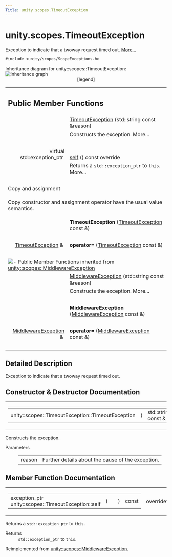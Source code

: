 ```yaml
---
Title: unity.scopes.TimeoutException
---
```


# unity.scopes.TimeoutException

<p>Exception to indicate that a twoway request timed out.  
<a href="#details">More...</a></p>
<p><code>#include &lt;unity/scopes/ScopeExceptions.h&gt;</code></p>
Inheritance diagram for unity::scopes::TimeoutException:
<img src="https://developer.ubuntu.com/static/devportal_uploaded/7bb95465-9f64-4335-acf2-cbf0f46598cc-../unity.scopes.TimeoutException/classunity_1_1scopes_1_1_timeout_exception__inherit__graph.png" border="0" usemap="#unity_1_1scopes_1_1_timeout_exception_inherit__map" alt="Inheritance graph"/>
<map name="unity_1_1scopes_1_1_timeout_exception_inherit__map" id="unity_1_1scopes_1_1_timeout_exception_inherit__map">
<area shape="rect" id="node2" href="https://developer.ubuntu.com../classunity_1_1scopes_1_1_middleware_exception.html" title="Exception to indicate that something went wrong with the middleware layer. " alt="" coords="27,80,211,121"/></map>
<center><span class="legend">[legend]</span></center>
<table class="memberdecls">
<tr class="heading"><td colspan="2"><h2 class="groupheader">
Public Member Functions</h2></td></tr>
<tr class="memitem:a76573760d4c9c8b019675302000d4f1a"><td class="memItemLeft" align="right" valign="top">&#160;</td><td class="memItemRight" valign="bottom"><a class="el" href="#a76573760d4c9c8b019675302000d4f1a">TimeoutException</a> (std::string const &amp;reason)</td></tr>
<tr class="memdesc:a76573760d4c9c8b019675302000d4f1a"><td class="mdescLeft">&#160;</td><td class="mdescRight">Constructs the exception.  More...<br /></td></tr>
<tr class="separator:a76573760d4c9c8b019675302000d4f1a"><td class="memSeparator" colspan="2">&#160;</td></tr>
<tr class="memitem:a5b6ef04ea037bacfe594028306482720"><td class="memItemLeft" align="right" valign="top">virtual std::exception_ptr&#160;</td><td class="memItemRight" valign="bottom"><a class="el" href="#a5b6ef04ea037bacfe594028306482720">self</a> () const override</td></tr>
<tr class="memdesc:a5b6ef04ea037bacfe594028306482720"><td class="mdescLeft">&#160;</td><td class="mdescRight">Returns a <code>std::exception_ptr</code> to <code>this</code>.  More...<br /></td></tr>
<tr class="separator:a5b6ef04ea037bacfe594028306482720"><td class="memSeparator" colspan="2">&#160;</td></tr>
<tr><td colspan="2">Copy and assignment</td></tr>
<tr><td colspan="2"><p>Copy constructor and assignment operator have the usual value semantics. </p>
</td></tr>
<tr class="memitem:a7a0851c85f7a733d439e535e8e1e12f4"><td class="memItemLeft" align="right" valign="top">
&#160;</td><td class="memItemRight" valign="bottom"><b>TimeoutException</b> (<a class="el" href="index.html">TimeoutException</a> const &amp;)</td></tr>
<tr class="separator:a7a0851c85f7a733d439e535e8e1e12f4"><td class="memSeparator" colspan="2">&#160;</td></tr>
<tr class="memitem:a2a7114cebfffd39c5c362f6e9043ac14"><td class="memItemLeft" align="right" valign="top">
<a class="el" href="index.html">TimeoutException</a> &amp;&#160;</td><td class="memItemRight" valign="bottom"><b>operator=</b> (<a class="el" href="index.html">TimeoutException</a> const &amp;)</td></tr>
<tr class="separator:a2a7114cebfffd39c5c362f6e9043ac14"><td class="memSeparator" colspan="2">&#160;</td></tr>
<tr class="inherit_header pub_methods_classunity_1_1scopes_1_1_middleware_exception"><td colspan="2" onclick="javascript:toggleInherit('pub_methods_classunity_1_1scopes_1_1_middleware_exception')"><img src="https://developer.ubuntu.com/static/devportal_uploaded/de2613cc-4b83-44ad-96a7-b06f6ee1c74f-../unity.scopes.TimeoutException/closed.png" alt="-"/>&#160;Public Member Functions inherited from <a class="el" href="unity.scopes.MiddlewareException.md">unity::scopes::MiddlewareException</a></td></tr>
<tr class="memitem:af6250d2e529d103d30d3ebf06689c146 inherit pub_methods_classunity_1_1scopes_1_1_middleware_exception"><td class="memItemLeft" align="right" valign="top">&#160;</td><td class="memItemRight" valign="bottom"><a class="el" href="unity.scopes.MiddlewareException.md#af6250d2e529d103d30d3ebf06689c146">MiddlewareException</a> (std::string const &amp;reason)</td></tr>
<tr class="memdesc:af6250d2e529d103d30d3ebf06689c146 inherit pub_methods_classunity_1_1scopes_1_1_middleware_exception"><td class="mdescLeft">&#160;</td><td class="mdescRight">Constructs the exception.  More...<br /></td></tr>
<tr class="separator:af6250d2e529d103d30d3ebf06689c146 inherit pub_methods_classunity_1_1scopes_1_1_middleware_exception"><td class="memSeparator" colspan="2">&#160;</td></tr>
<tr class="memitem:a9c78308b3ff5b4e814ce13be2a693644 inherit pub_methods_classunity_1_1scopes_1_1_middleware_exception"><td class="memItemLeft" align="right" valign="top">
&#160;</td><td class="memItemRight" valign="bottom"><b>MiddlewareException</b> (<a class="el" href="unity.scopes.MiddlewareException.md">MiddlewareException</a> const &amp;)</td></tr>
<tr class="separator:a9c78308b3ff5b4e814ce13be2a693644 inherit pub_methods_classunity_1_1scopes_1_1_middleware_exception"><td class="memSeparator" colspan="2">&#160;</td></tr>
<tr class="memitem:a9d8dd9a32e0c45d36ec2d9513475f425 inherit pub_methods_classunity_1_1scopes_1_1_middleware_exception"><td class="memItemLeft" align="right" valign="top">
<a class="el" href="unity.scopes.MiddlewareException.md">MiddlewareException</a> &amp;&#160;</td><td class="memItemRight" valign="bottom"><b>operator=</b> (<a class="el" href="unity.scopes.MiddlewareException.md">MiddlewareException</a> const &amp;)</td></tr>
<tr class="separator:a9d8dd9a32e0c45d36ec2d9513475f425 inherit pub_methods_classunity_1_1scopes_1_1_middleware_exception"><td class="memSeparator" colspan="2">&#160;</td></tr>
</table>
<a name="details" id="details"></a><h2 class="groupheader">Detailed Description</h2>
<p>Exception to indicate that a twoway request timed out. </p>
<h2 class="groupheader">Constructor &amp; Destructor Documentation</h2>
<table class="mlabels">
<tr>
<td class="mlabels-left">
<table class="memname">
<tr>
<td class="memname">unity::scopes::TimeoutException::TimeoutException </td>
<td>(</td>
<td class="paramtype">std::string const &amp;&#160;</td>
<td class="paramname"><em>reason</em></td><td>)</td>
<td></td>
</tr>
</table>
</td>
<td class="mlabels-right">
<span class="mlabels"><span class="mlabel">explicit</span></span>  </td>
</tr>
</table>
<p>Constructs the exception. </p>
<dl class="params"><dt>Parameters</dt><dd>
<table class="params">
<tr><td class="paramname">reason</td><td>Further details about the cause of the exception. </td></tr>
</table>
</dd>
</dl>
<h2 class="groupheader">Member Function Documentation</h2>
<table class="mlabels">
<tr>
<td class="mlabels-left">
<table class="memname">
<tr>
<td class="memname">exception_ptr unity::scopes::TimeoutException::self </td>
<td>(</td>
<td class="paramname"></td><td>)</td>
<td> const</td>
</tr>
</table>
</td>
<td class="mlabels-right">
<span class="mlabels"><span class="mlabel">override</span><span class="mlabel">virtual</span></span>  </td>
</tr>
</table>
<p>Returns a <code>std::exception_ptr</code> to <code>this</code>. </p>
<dl class="section return"><dt>Returns</dt><dd><code>std::exception_ptr</code> to <code>this</code>. </dd></dl>
<p>Reimplemented from <a class="el" href="unity.scopes.MiddlewareException.md#a5317c0215a98eb896d1d706450d2919e">unity::scopes::MiddlewareException</a>.</p>
